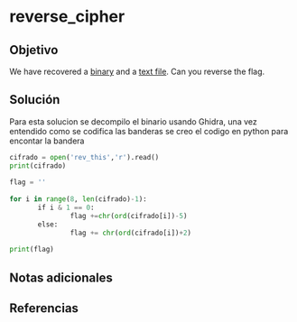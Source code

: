 
#  reverse_cipher

## Objetivo
We have recovered a [binary](https://jupiter.challenges.picoctf.org/static/31c9b832d036a10daeef52d8b4290ef0/rev) and a [text file](https://jupiter.challenges.picoctf.org/static/31c9b832d036a10daeef52d8b4290ef0/rev_this). Can you reverse the flag.

## Solución

Para esta solucion se decompilo el binario usando Ghidra, una vez entendido como se codifica las banderas se creo el codigo en python para encontar la bandera

```python
cifrado = open('rev_this','r').read()  
print(cifrado)  
  
flag = ''  
  
for i in range(8, len(cifrado)-1):  
       if i & 1 == 0:  
               flag +=chr(ord(cifrado[i])-5)  
       else:  
               flag += chr(ord(cifrado[i])+2)  
  
print(flag)
```


## Notas adicionales


## Referencias

